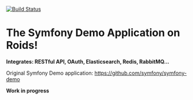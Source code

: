 [![Build Status](https://travis-ci.org/alfonsomga/symfony-demo-on-roids.svg)](https://travis-ci.org/alfonsomga/symfony-demo-on-roids)
# The Symfony Demo Application on Roids!
**Integrates: RESTful API, OAuth, Elasticsearch, Redis, RabbitMQ...**

Original Symfony Demo application: https://github.com/symfony/symfony-demo

**Work in progress**
